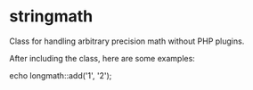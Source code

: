 stringmath
==========

Class for handling arbitrary precision math without PHP plugins.

After including the class, here are some examples:

echo longmath::add('1', '2');
